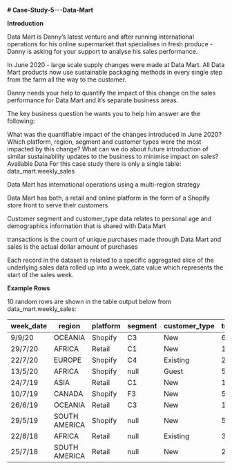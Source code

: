 **# Case-Study-5---Data-Mart**

**Introduction**

Data Mart is Danny’s latest venture and after running international operations for his online supermarket that specialises in fresh produce - Danny is asking for your support to analyse his sales performance.

In June 2020 - large scale supply changes were made at Data Mart. All Data Mart products now use sustainable packaging methods in every single step from the farm all the way to the customer.

Danny needs your help to quantify the impact of this change on the sales performance for Data Mart and it’s separate business areas.

The key business question he wants you to help him answer are the following:

What was the quantifiable impact of the changes introduced in June 2020?
Which platform, region, segment and customer types were the most impacted by this change?
What can we do about future introduction of similar sustainability updates to the business to minimise impact on sales?
Available Data
For this case study there is only a single table: data_mart.weekly_sales

Data Mart has international operations using a multi-region strategy

Data Mart has both, a retail and online platform in the form of a Shopify store front to serve their customers

Customer segment and customer_type data relates to personal age and demographics information that is shared with Data Mart

transactions is the count of unique purchases made through Data Mart and sales is the actual dollar amount of purchases

Each record in the dataset is related to a specific aggregated slice of the underlying sales data rolled up into a week_date value which represents the start of the sales week.

**Example Rows**

10 random rows are shown in the table output below from data_mart.weekly_sales:

| week_date |	region | platform |	segment |	customer_type |	transactions |	sales  |
|-----------|--------|----------|---------|---------------|--------------|---------|
| 9/9/20 |	OCEANIA |	Shopify |	C3 |	New |	610 |	110033.89 |
| 29/7/20 |	AFRICA |	Retail |	C1 |	New |	110692 |	3053771.19 |
| 22/7/20 |	EUROPE |	Shopify |	C4 |	Existing |	24 |	8101.54 |
| 13/5/20 |	AFRICA |	Shopify |	null |	Guest |	5287 |	1003301.37 |
| 24/7/19 |	ASIA |	Retail |	C1 |	New |	127342 |	3151780.41 |
| 10/7/19 |	CANADA |	Shopify |	F3	 | New |	51 |	8844.93 |
| 26/6/19 |	OCEANIA |	Retail |	C3 |	New |	152921 |	5551385.36 |
| 29/5/19 |	SOUTH AMERICA |	Shopify |	null |	New |	53 |	10056.2 |
| 22/8/18 |	AFRICA |	Retail	 | null |	Existing |	31721 |	1718863.58 |
| 25/7/18 |	SOUTH AMERICA |	Retail |	null |	New |	2136 |	81757.91 |

